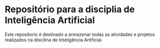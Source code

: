 # Repositório para a disciplia de Inteligência Artificial

Este repositorio é destinado a armazenar todas as atividades e projetos realizados na discilina de Inteligência Artificial.
